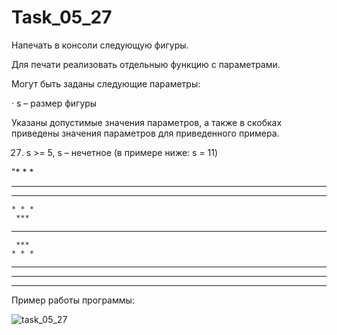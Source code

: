 # Task_05_27

Напечать в консоли следующую фигуры.

Для печати реализовать отдельныю функцию с параметрами.

Могут быть заданы следующие параметры:

· s – размер фигуры

Указаны допустимые значения параметров, а также в скобках приведены значения параметров для приведенного примера.



27. s >= 5, s – нечетное (в примере ниже: s = 11)


"*    *    *
  *   *   *
   *  *  *
    * * *
     ***
 ***********
     ***
    * * *
   *  *  *
  *   *   *
 *    *    *


Пример работы программы:


![task_05_27](https://user-images.githubusercontent.com/71034843/97596284-9caab280-1a15-11eb-8447-1016d2f667a1.png)
